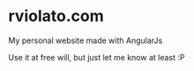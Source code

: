 # rviolato.com
My personal website made with AngularJs

Use it at free will, but just let me know at least :P
